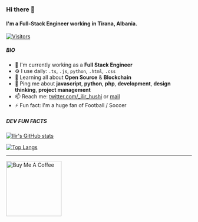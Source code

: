### Hi there 👋

#### I'm a Full-Stack Engineer working in Tirana, Albania.

[![Visitors](https://api.visitorbadge.io/api/visitors?path=https%3A%2F%2Fgithub.com%2Filirhushi%2Filirhushi&countColor=%232ccce4)](https://visitorbadge.io/status?path=https%3A%2F%2Fgithub.com%2Filirhushi%2Filirhushi)

##### BIO

- 🏢 I'm currently working as a **Full Stack Engineer**
- ⚙️ I use daily: `.ts`, `.js`, `python`, `.html`, `.css`
- 🌱 Learning all about **Open Source** & **Blockchain**
- 💬 Ping me about **javascript**, **python**, **php**, **development**, **design thinking**, **project management**
- 📫 Reach me: [twitter.com/_ilir_hushi](https://twitter.com/_ilir_hushi) or [mail](mailto:ilirhushi@gmail.com?subject=[GitHub%20Source]%20Hi%20Ilir)
- ⚡️ Fun fact: I'm a huge fan of Football / Soccer

##### DEV FUN FACTS

[![Ilir's GitHub stats](https://github-readme-stats.vercel.app/api?username=ilirhushi&count_private=true&show_icons=true&hide=contribs)](https://github.com/ilirhushi/github-readme-stats)

[![Top Langs](https://github-readme-stats.vercel.app/api/top-langs/?username=ilirhushi&layout=compact&exclude_repo=laravel-angular6-material,laravel5.5-angular5)](https://github.com/ilirhushi/github-readme-stats)

----

<a href="https://www.buymeacoffee.com/ilirhushi" target="_blank">
  <img src="https://cdn.buymeacoffee.com/buttons/v2/default-red.png" alt="Buy Me A Coffee" width="150" >
</a>


